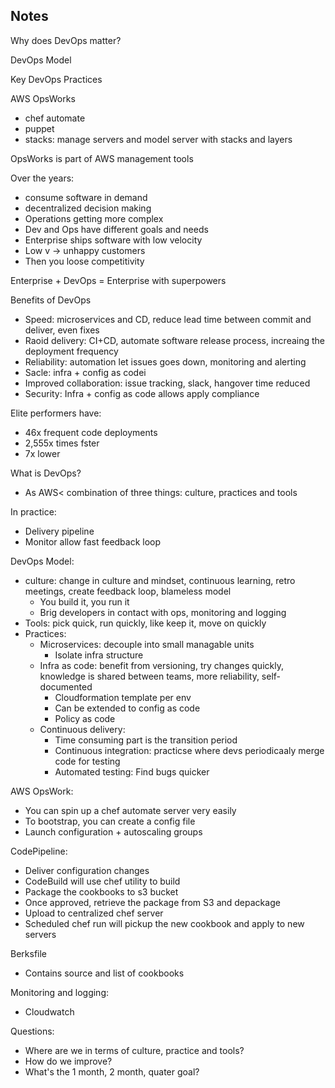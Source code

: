 ## Notes

Why does DevOps matter?

DevOps Model

Key DevOps Practices

AWS OpsWorks
- chef automate
- puppet
- stacks: manage servers and model server with stacks and layers

OpsWorks is part of AWS management tools

Over the years:
- consume software in demand
- decentralized decision making
- Operations getting more complex
- Dev and Ops have different goals and needs
- Enterprise ships software with low velocity
- Low v -> unhappy customers
- Then you loose competitivity

Enterprise + DevOps = Enterprise with superpowers

Benefits of DevOps
- Speed: microservices and CD, reduce lead time between commit and deliver,
  even fixes
- Raoid delivery: CI+CD, automate software release process, increaing the
  deployment frequency
- Reliability: automation let issues goes down, monitoring and alerting
- Sacle: infra + config as codei
- Improved collaboration: issue tracking, slack, hangover time reduced
- Security: Infra + config as code allows apply compliance

Elite performers have:
- 46x frequent code deployments
- 2,555x times fster
- 7x lower

What is DevOps?
- As AWS< combination of three things: culture, practices and tools

In practice:
- Delivery pipeline
- Monitor allow fast feedback loop

DevOps Model:
- culture: change in culture and mindset, continuous learning, retro meetings,
  create feedback loop, blameless model
  - You build it, you run it
  - Brig developers in contact with ops, monitoring and logging
- Tools: pick quick, run quickly, like keep it, move on quickly
- Practices:
  - Microservices: decouple into small managable units
      - Isolate infra structure
  - Infra as code: benefit from versioning, try changes quickly, knowledge is shared
    between teams, more reliability, self-documented
      - Cloudformation template per env
      - Can be extended to config as code
      - Policy as code
  - Continuous delivery:
      - Time consuming part is the transition period
      - Continuous integration: practicse where devs periodicaaly merge code
        for testing
      - Automated testing: Find bugs quicker

AWS OpsWork:
  - You can spin up a chef automate server very easily
  - To bootstrap, you can create a config file
  - Launch configuration + autoscaling groups

CodePipeline:
  - Deliver configuration changes
  - CodeBuild will use chef utility to build
  - Package the cookbooks to s3 bucket
  - Once approved, retrieve the package from S3 and depackage
  - Upload to centralized chef server
  - Scheduled chef run will pickup the new cookbook and apply to new servers

Berksfile
  - Contains source and list of cookbooks

Monitoring and logging:
  - Cloudwatch

Questions:
  - Where are we in terms of culture, practice and tools?
  - How do we improve?
  - What's the 1 month, 2 month, quater goal?


